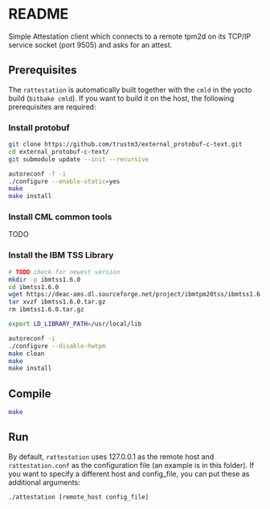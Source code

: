 # README

Simple Attestation client which connects to a remote tpm2d
on its TCP/IP service socket (port 9505) and asks for an attest.

## Prerequisites

The `rattestation` is automatically built together with the `cmld` in the yocto build
(`bitbake cmld`). If you want to build it on the host, the following prerequisites are required:

### Install protobuf

```sh
git clone https://github.com/trustm3/external_protobuf-c-text.git
cd external_protobuf-c-text/
git submodule update --init --recursive

autoreconf -f -i
./configure --enable-static=yes
make
make install
```

### Install CML common tools

TODO

### Install the IBM TSS Library

```sh
# TODO check for newest version
mkdir -p ibmtss1.6.0
cd ibmtss1.6.0
wget https://deac-ams.dl.sourceforge.net/project/ibmtpm20tss/ibmtss1.6.0.tar.gz
tar xvzf ibmtss1.6.0.tar.gz
rm ibmtss1.6.0.tar.gz

export LD_LIBRARY_PATH=/usr/local/lib

autoreconf -i
./configure --disable-hwtpm
make clean
make
make install
```


## Compile

```sh
make
```

## Run

By default, `rattestation` uses 127.0.0.1 as the remote host and `rattestation.conf` as the
configuration file (an example is in this folder). If you want to specify a different host and
config_file, you can put these as additional arguments:

```sh
./attestation [remote_host config_file]
```